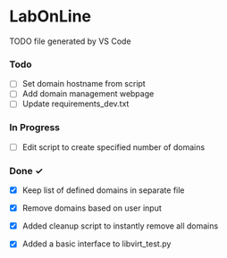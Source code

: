 # LabOnLine

TODO file generated by VS Code

### Todo

- [ ] Set domain hostname from script  
- [ ] Add domain management webpage  
- [ ] Update requirements_dev.txt  

### In Progress

- [ ] Edit script to create specified number of domains  

### Done ✓

- [x] Keep list of defined domains in separate file  
- [x] Remove domains based on user input  
- [x] Added cleanup script to instantly remove all domains  
- [x] Added a basic interface to libvirt_test.py  

